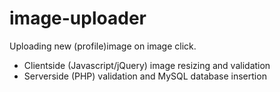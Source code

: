 # image-uploader

Uploading new (profile)image on image click.
- Clientside (Javascript/jQuery) image resizing and validation
- Serverside (PHP) validation and MySQL database insertion